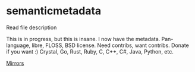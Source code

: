 # semanticmetadata


Read file description



This is in progress, but this is insane. I now have the metadata. Pan-language, libre, FLOSS, BSD license. Need contribs, want contribs. Donate if you want :) Crystal, Go, Rust, Ruby, C, C++, C#, Java, Python, etc.

<a href="http://ethicify.online/improve_the_world">Mirrors</a>
